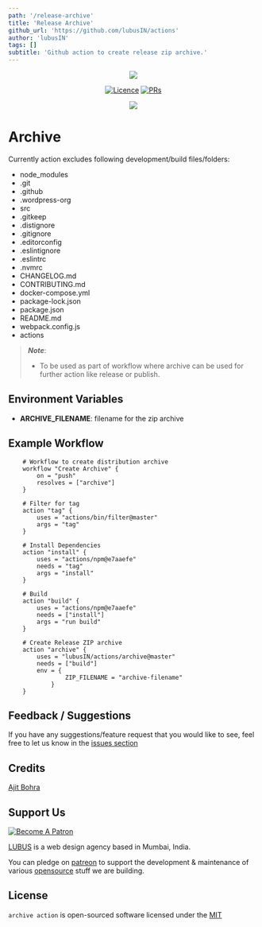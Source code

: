 ```yaml
---
path: '/release-archive'
title: 'Release Archive'
github_url: 'https://github.com/lubusIN/actions'
author: 'lubusIN'
tags: []
subtitle: 'Github action to create release zip archive.'
---
```


<p align="center">
<img src="https://user-images.githubusercontent.com/1039236/51209746-f6bcaf80-1936-11e9-8d0e-78fb92c06cfd.png" />
</p>

<p align="center">
<a href="https://github.com/lubusIN/actions"><img src="https://img.shields.io/github/license/lubusIN/actions.svg" alt="Licence"></a>
<a href="https://github.com/lubusIN/actions"><img src="https://img.shields.io/badge/PRs-welcome-brightgreen.svg?style=flat-square" alt="PRs"></a>
</p>

<center>
<a href="https://lubus.in/">
<img src="https://user-images.githubusercontent.com/1039236/40877801-3fa8ccf6-66a4-11e8-8f42-19ed4e883ce9.png" />
</a>
</center>

# Archive

Currently action excludes following development/build files/folders:

- node_modules
- .git
- .github
- .wordpress-org
- src
- .gitkeep
- .distignore
- .gitignore
- .editorconfig
- .eslintignore
- .eslintrc
- .nvmrc
- CHANGELOG.md
- CONTRIBUTING.md
- docker-compose.yml
- package-lock.json
- package.json
- README.md
- webpack.config.js
- actions

> _**Note**_:
>
> - To be used as part of workflow where archive can be used for further action like release or publish.

## Environment Variables

- **ARCHIVE_FILENAME**: filename for the zip archive

## Example Workflow

```HCL
    # Workflow to create distribution archive
    workflow "Create Archive" {
        on = "push"
        resolves = ["archive"]
    }

    # Filter for tag
    action "tag" {
        uses = "actions/bin/filter@master"
        args = "tag"
    }

    # Install Dependencies
    action "install" {
        uses = "actions/npm@e7aaefe"
        needs = "tag"
        args = "install"
    }

    # Build
    action "build" {
        uses = "actions/npm@e7aaefe"
        needs = ["install"]
        args = "run build"
    }

    # Create Release ZIP archive
    action "archive" {
        uses = "lubusIN/actions/archive@master"
        needs = ["build"]
        env = {
                ZIP_FILENAME = "archive-filename"
            }
    }
```

## Feedback / Suggestions

If you have any suggestions/feature request that you would like to see, feel free to let us know in the [issues section](https://github.com/lubusIN/actions/issues)

## Credits

[Ajit Bohra](https://twitter.com/ajitbohra)

## Support Us

<a href="https://www.patreon.com/lubus">
<img src="https://c5.patreon.com/external/logo/become_a_patron_button.png" alt="Become A Patron"/>
</a>

[LUBUS](http://lubus.in) is a web design agency based in Mumbai, India.

You can pledge on [patreon](https://www.patreon.com/lubus) to support the development & maintenance of various [opensource](https://github.com/lubusIN/) stuff we are building.

## License

`archive action` is open-sourced software licensed under the [MIT](LICENSE)
